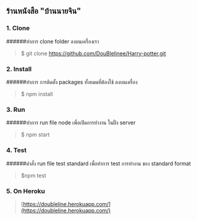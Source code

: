 ## ร้านหนังสือ "บ้านนายจิน"
### 1. Clone
######ทำการ clone folder ลงบนเครื่องเรา

> $ git clone https://github.com/DouBlelinee/Harry-potter.git

### 2. Install
######ทำการ การติดตั้ง packages ทั้งหมดที่ต้องใช้ ลงบนเครื่อง

> $ npm install

### 3. Run
######ทำการ run file node เพื่อเปิดการทำงาน ในฝั่ง server

> $ npm start

### 4. Test
######คำสั่ง run file test standard เพื่อทำการ test การทำงาน ของ standard format

> $npm test

### 5. On Heroku
> [https://doubleline.herokuapp.com/](https://doubleline.herokuapp.com/)
